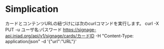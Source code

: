 # Simplication
カードとコンテンツURLの紐づけには次のcurlコマンドを実行します。
curl -X PUT -u ユーザ名:パスワード https://signage-api.iniad.org/api/v1/signage/cards/カードID -H "Content-Type: application/json" -d '{"url":"URL"}'